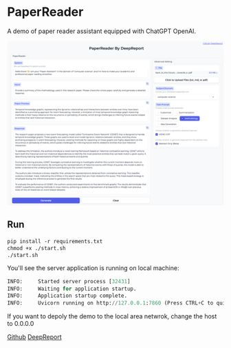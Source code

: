 # PaperReader

A demo of paper reader assistant equipped with ChatGPT OpenAI.

![demo](demo.png)

## Run

 ```shell
pip install -r requirements.txt
chmod +x ./start.sh
./start.sh
 ```

You'll see the server application is running on local machine:
```python
INFO:     Started server process [32431]
INFO:     Waiting for application startup.
INFO:     Application startup complete.
INFO:     Uvicorn running on http://127.0.0.1:7860 (Press CTRL+C to quit)
```
If you want to depoly the demo to the local area netwrok, change the host to 0.0.0.0

[Github](https://github.com/xyjigsaw)
[DeepReport](https://idea.acemap.cn/)
